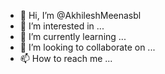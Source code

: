 - 👋 Hi, I’m @AkhileshMeenasbl
- 👀 I’m interested in ...
- 🌱 I’m currently learning ...
- 💞️ I’m looking to collaborate on ...
- 📫 How to reach me ...

<!---
AkhileshMeenasbl/AkhileshMeenasbl is a ✨ special ✨ repository because its `README.md` (this file) appears on your GitHub profile.
You can click the Preview link to take a look at your changes.
--->
